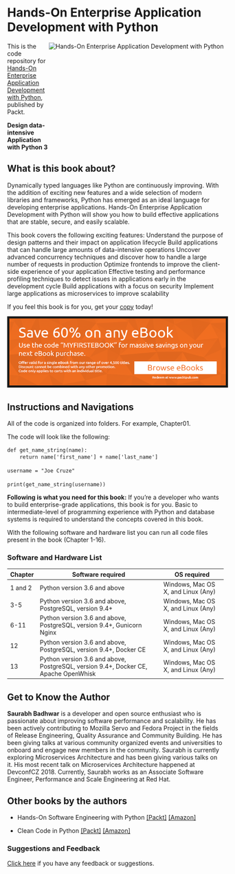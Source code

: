 # Hands-On Enterprise Application Development with Python

<a href="https://www.packtpub.com/application-development/hands-enterprise-application-development-python?utm_source=github&utm_medium=repository&utm_campaign=9781789532364 "><img src="https://dz13w8afd47il.cloudfront.net/sites/default/files/imagecache/ppv4_main_book_cover/B11577_MockupCover.png" alt="Hands-On Enterprise Application Development with Python" height="256px" align="right"></a>

This is the code repository for [Hands-On Enterprise Application Development with Python](https://www.packtpub.com/application-development/hands-enterprise-application-development-python?utm_source=github&utm_medium=repository&utm_campaign=9781789532364 ), published by Packt.

**Design data-intensive Application with Python 3**

## What is this book about?
Dynamically typed languages like Python are continuously improving. With the addition of exciting new features and a wide selection of modern libraries and frameworks, Python has emerged as an ideal language for developing enterprise applications. Hands-On Enterprise Application Development with Python will show you how to build effective applications that are stable, secure, and easily scalable.

This book covers the following exciting features:
Understand the purpose of design patterns and their impact on application lifecycle 
Build applications that can handle large amounts of data-intensive operations 
Uncover advanced concurrency techniques and discover how to handle a large number of requests in production 
Optimize frontends to improve the client-side experience of your application 
Effective testing and performance profiling techniques to detect issues in applications early in the development cycle 
Build applications with a focus on security 
Implement large applications as microservices to improve scalability 

If you feel this book is for you, get your [copy](https://www.amazon.com/dp/1789532361) today!

<a href="https://www.packtpub.com/?utm_source=github&utm_medium=banner&utm_campaign=GitHubBanner"><img src="https://raw.githubusercontent.com/PacktPublishing/GitHub/master/GitHub.png" 
alt="https://www.packtpub.com/" border="5" /></a>

## Instructions and Navigations
All of the code is organized into folders. For example, Chapter01.

The code will look like the following:
```
def get_name_string(name):
    return name['first_name'] + name['last_name']

username = "Joe Cruze"

print(get_name_string(username))
```

**Following is what you need for this book:**
If you’re a developer who wants to build enterprise-grade applications, this book is for you. Basic to intermediate-level of programming experience with Python and database systems is required to understand the concepts covered in this book.

With the following software and hardware list you can run all code files present in the book (Chapter 1-16).
### Software and Hardware List
| Chapter | Software required | OS required |
| -------- | ------------------------------------ | ----------------------------------- |
| 1 and 2 | Python version 3.6 and above | Windows, Mac OS X, and Linux (Any) |
| 3-5 | Python version 3.6 and above, PostgreSQL, version 9.4+ | Windows, Mac OS X, and Linux (Any) |
| 6-11 | Python version 3.6 and above, PostgreSQL, version 9.4+, Gunicorn Nginx | Windows, Mac OS X, and Linux (Any) |
| 12 | Python version 3.6 and above, PostgreSQL, version 9.4+, Docker CE | Windows, Mac OS X, and Linux (Any) |
| 13 | Python version 3.6 and above, PostgreSQL, version 9.4+, Docker CE, Apache OpenWhisk | Windows, Mac OS X, and Linux (Any) |


## Get to Know the Author
**Saurabh Badhwar**
is a developer and open source enthusiast who is passionate about improving software performance and scalability. He has been actively contributing to Mozilla Servo and Fedora Project in the fields of Release Engineering, Quality Assurance and Community Building. He has been giving talks at various community organized events and universities to onboard and engage new members in the community. Saurabh is currently exploring Microservices Architecture and has been giving various talks on it. His most recent talk on Microservices Architecture happened at DevconfCZ 2018. Currently, Saurabh works as an Associate Software Engineer, Performance and Scale Engineering at Red Hat. 


## Other books by the authors
* Hands-On Software Engineering with Python [[Packt]](https://www.packtpub.com/application-development/hands-software-engineering-python?utm_source=github&utm_medium=repository&utm_campaign=9781788622011 ) [[Amazon]](https://www.amazon.com/dp/1788622014)

* Clean Code in Python [[Packt]](https://www.packtpub.com/application-development/clean-code-python?utm_source=github&utm_medium=repository&utm_campaign=9781788835831 ) [[Amazon]](https://www.amazon.com/dp/1788835832)


### Suggestions and Feedback
[Click here](https://docs.google.com/forms/d/e/1FAIpQLSdy7dATC6QmEL81FIUuymZ0Wy9vH1jHkvpY57OiMeKGqib_Ow/viewform) if you have any feedback or suggestions.


